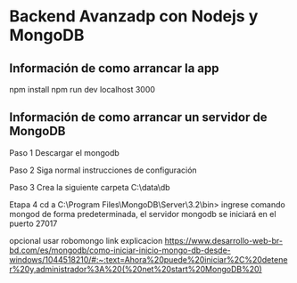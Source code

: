 # Backend Avanzadp con Nodejs y MongoDB

## Información de como arrancar la app

npm install
npm run dev
localhost 3000

## Información de como arrancar un servidor de MongoDB

Paso 1
Descargar el mongodb

Paso 2
Siga normal instrucciones de configuración

Paso 3
Crea la siguiente carpeta
C:\data\db

Etapa 4
cd a C:\Program Files\MongoDB\Server\3.2\bin>
ingrese comando mongod
de forma predeterminada, el servidor mongodb se iniciará en el puerto 27017

opcional usar robomongo 
link explicacion https://www.desarrollo-web-br-bd.com/es/mongodb/como-iniciar-inicio-mongo-db-desde-windows/1044518210/#:~:text=Ahora%20puede%20iniciar%2C%20detener%20y,administrador%3A%20(%20net%20start%20MongoDB%20)
